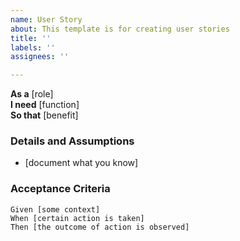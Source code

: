 ```yaml
---
name: User Story
about: This template is for creating user stories
title: ''
labels: ''
assignees: ''

---
```


**As a** [role]  
**I need** [function]  
 **So that** [benefit]  
   
### Details and Assumptions
* [document what you know]
   
### Acceptance Criteria  

```Gherkin
Given [some context]
When [certain action is taken]
Then [the outcome of action is observed]
